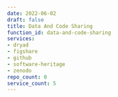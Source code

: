 ```yaml
---
date: 2022-06-02
draft: false
title: Data And Code Sharing
function_id: data-and-code-sharing
services:
- dryad
- figshare
- github
- software-heritage
- zenodo
repo_count: 0
service_count: 5
---
```



